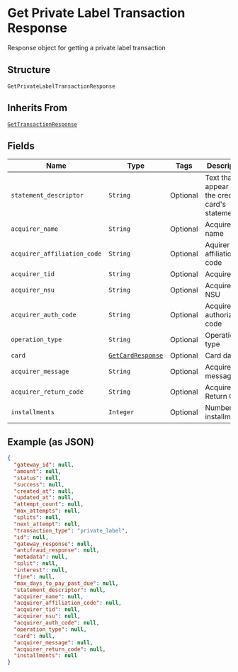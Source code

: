 
# Get Private Label Transaction Response

Response object for getting a private label transaction

## Structure

`GetPrivateLabelTransactionResponse`

## Inherits From

[`GetTransactionResponse`](../../doc/models/get-transaction-response.md)

## Fields

| Name | Type | Tags | Description |
|  --- | --- | --- | --- |
| `statement_descriptor` | `String` | Optional | Text that will appear on the credit card's statement |
| `acquirer_name` | `String` | Optional | Acquirer name |
| `acquirer_affiliation_code` | `String` | Optional | Aquirer affiliation code |
| `acquirer_tid` | `String` | Optional | Acquirer TID |
| `acquirer_nsu` | `String` | Optional | Acquirer NSU |
| `acquirer_auth_code` | `String` | Optional | Acquirer authorization code |
| `operation_type` | `String` | Optional | Operation type |
| `card` | [`GetCardResponse`](../../doc/models/get-card-response.md) | Optional | Card data |
| `acquirer_message` | `String` | Optional | Acquirer message |
| `acquirer_return_code` | `String` | Optional | Acquirer Return Code |
| `installments` | `Integer` | Optional | Number of installments |

## Example (as JSON)

```json
{
  "gateway_id": null,
  "amount": null,
  "status": null,
  "success": null,
  "created_at": null,
  "updated_at": null,
  "attempt_count": null,
  "max_attempts": null,
  "splits": null,
  "next_attempt": null,
  "transaction_type": "private_label",
  "id": null,
  "gateway_response": null,
  "antifraud_response": null,
  "metadata": null,
  "split": null,
  "interest": null,
  "fine": null,
  "max_days_to_pay_past_due": null,
  "statement_descriptor": null,
  "acquirer_name": null,
  "acquirer_affiliation_code": null,
  "acquirer_tid": null,
  "acquirer_nsu": null,
  "acquirer_auth_code": null,
  "operation_type": null,
  "card": null,
  "acquirer_message": null,
  "acquirer_return_code": null,
  "installments": null
}
```

